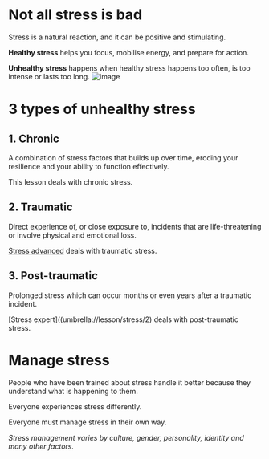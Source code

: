 [Title]: # (Types of Stress)
[Order]: # (5)

# Not all stress is bad 

Stress is a natural reaction, and it can be positive and stimulating. 

**Healthy stress** helps you focus, mobilise energy, and prepare for action. 

**Unhealthy stress** happens when healthy stress  happens too often, is too intense or lasts too long.
![image](stress1.png)

# 3 types of unhealthy stress  

## 1. Chronic  

A combination of stress factors that builds up over time, eroding your resilience and your ability to function effectively. 

This lesson deals with chronic stress. 

## 2. Traumatic

Direct experience of, or close exposure to, incidents that are life-threatening or involve physical and emotional loss. 

[Stress advanced](umbrella://lesson/stress/1) deals with traumatic stress.   

## 3. Post-traumatic

Prolonged stress which can occur months or even years after a traumatic incident. 

[Stress expert]((umbrella://lesson/stress/2) deals with post-traumatic stress.  

# Manage stress

People who have been trained about stress handle it better because they understand what is happening to them.

Everyone experiences stress differently. 

Everyone must manage stress in their own way. 

_Stress management varies by culture, gender, personality, identity and many other factors._
